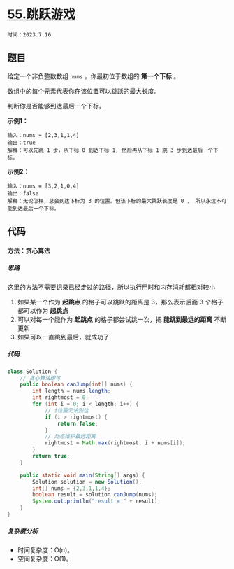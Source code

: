# [55.跳跃游戏](https://leetcode.cn/problems/jump-game/)

`时间：2023.7.16`

## 题目

给定一个非负整数数组 `nums` ，你最初位于数组的 **第一个下标** 。

数组中的每个元素代表你在该位置可以跳跃的最大长度。

判断你是否能够到达最后一个下标。

**示例1：**

```
输入：nums = [2,3,1,1,4]
输出：true
解释：可以先跳 1 步，从下标 0 到达下标 1, 然后再从下标 1 跳 3 步到达最后一个下标。
```

**示例2：**

```
输入：nums = [3,2,1,0,4]
输出：false
解释：无论怎样，总会到达下标为 3 的位置。但该下标的最大跳跃长度是 0 ， 所以永远不可能到达最后一个下标。
```

## 代码

#### 方法：贪心算法

##### 思路

这里的方法不需要记录已经走过的路径，所以执行用时和内存消耗都相对较小

1. 如果某一个作为 **起跳点** 的格子可以跳跃的距离是 3，那么表示后面 3 个格子都可以作为 **起跳点**
2. 可以对每一个能作为 **起跳点** 的格子都尝试跳一次，把 **能跳到最远的距离** 不断更新
3. 如果可以一直跳到最后，就成功了

##### 代码

```java
class Solution {
    // 贪心算法即可
    public boolean canJump(int[] nums) {
        int length = nums.length;
        int rightmost = 0;
        for (int i = 0; i < length; i++) {
            // i位置无法到达
            if (i > rightmost) {
                return false;
            }
            // 动态维护最远距离
            rightmost = Math.max(rightmost, i + nums[i]);
        }
        return true;
    }

    public static void main(String[] args) {
        Solution solution = new Solution();
        int[] nums = {2,3,1,1,4};
        boolean result = solution.canJump(nums);
        System.out.println("result = " + result);
    }
}
```

##### 复杂度分析

- 时间复杂度：O(n)。
- 空间复杂度：O(1)。